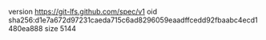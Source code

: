 version https://git-lfs.github.com/spec/v1
oid sha256:d1e7a672d97231caeda715c6ad8296059eaadffcedd92fbaabc4ecd1480ea888
size 5144
